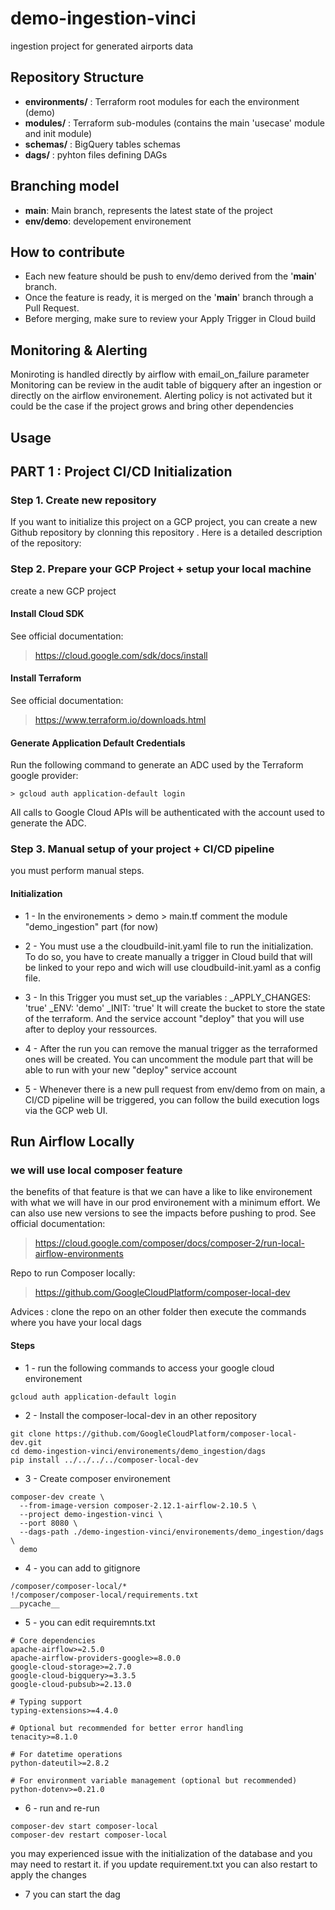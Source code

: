 # demo-ingestion-vinci
ingestion project for generated airports data

## Repository Structure

 - **environments/** : Terraform root modules for each the environment (demo)
 - **modules/**      : Terraform sub-modules (contains the main 'usecase' module and init module)
 - **schemas/**      : BigQuery tables schemas
 - **dags/**          : pyhton files defining DAGs

## Branching model

- **main**: Main branch, represents the latest state of the project
- **env/demo**: developement environement 

## How to contribute
- Each new feature should be push to env/demo derived from the '**main**' branch.
- Once the feature is ready, it is merged on the '**main**' branch through a Pull Request.
- Before merging, make sure to review your Apply Trigger in Cloud build

## Monitoring & Alerting
Moniroting is handled directly by airflow with email_on_failure parameter
Monitoring can be review in the audit table of bigquery after an ingestion or directly on the airflow environement. 
Alerting policy is not activated but it could be the case if the project grows and bring other dependencies

## Usage

## PART 1 : Project CI/CD Initialization

### Step 1. Create new repository

If you want to initialize this project on a GCP project, you can create a new Github repository by clonning this repository .
Here is a detailed description of the repository:


### Step 2. Prepare your GCP Project + setup your local machine

create a new GCP project 

#### Install Cloud SDK
See official documentation:
> https://cloud.google.com/sdk/docs/install
#### Install Terraform
See official documentation:
> https://www.terraform.io/downloads.html

#### Generate Application Default Credentials
Run the following command to generate an ADC used by the Terraform google provider:

`> gcloud auth application-default login`

All calls to Google Cloud APIs will be authenticated with the account used to generate the ADC.


### Step 3. Manual setup of your project + CI/CD pipeline

you must perform manual steps.

#### Initialization

* 1 - In the environements > demo > main.tf comment the module "demo_ingestion" part (for now)

* 2 - You must use a the cloudbuild-init.yaml file to run the initialization. To do so, you have to create manually a trigger in Cloud build that will be linked to your repo and wich will use cloudbuild-init.yaml as a config file. 

* 3 - In this Trigger you must set_up the variables : 
    _APPLY_CHANGES: 'true'
    _ENV: 'demo'
    _INIT: 'true'
    It will create the bucket to store the state of the terraform. And the service account "deploy" that you will use after to deploy your ressources.

* 4 - After the run you can remove the manual trigger as the terraformed ones will be created. You can uncomment the module part that will be able to run with your new "deploy" service account

* 5 - Whenever there is a new pull request from env/demo from on main, a CI/CD pipeline will be triggered, you can follow the build execution logs via the GCP web UI.

## Run Airflow Locally

### we will use local composer feature 

the benefits of that feature is that we can have a like to like environement with what we will have in our prod environement with a minimum effort. We can also use new versions to see the impacts before pushing to prod.
See official documentation:
> https://cloud.google.com/composer/docs/composer-2/run-local-airflow-environments

Repo to run Composer locally: 
> https://github.com/GoogleCloudPlatform/composer-local-dev

Advices : clone the repo on an other folder then execute the commands where you have your local dags

#### Steps 
* 1 - run the following commands to access your google cloud environement
```
gcloud auth application-default login
```
* 2 - Install the composer-local-dev in an other repository
```
git clone https://github.com/GoogleCloudPlatform/composer-local-dev.git
cd demo-ingestion-vinci/environements/demo_ingestion/dags
pip install ../../../../composer-local-dev
```

* 3 - Create composer environement
```
composer-dev create \
  --from-image-version composer-2.12.1-airflow-2.10.5 \
  --project demo-ingestion-vinci \
  --port 8080 \
  --dags-path ./demo-ingestion-vinci/environements/demo_ingestion/dags \
  demo

```

* 4 - you can add to gitignore
```
/composer/composer-local/*
!/composer/composer-local/requirements.txt
__pycache__
```
* 5 - you can edit requiremnts.txt  
```
# Core dependencies
apache-airflow>=2.5.0
apache-airflow-providers-google>=8.0.0
google-cloud-storage>=2.7.0
google-cloud-bigquery>=3.3.5
google-cloud-pubsub>=2.13.0

# Typing support
typing-extensions>=4.4.0

# Optional but recommended for better error handling
tenacity>=8.1.0

# For datetime operations
python-dateutil>=2.8.2

# For environment variable management (optional but recommended)
python-dotenv>=0.21.0
```


* 6 - run and re-run
```
composer-dev start composer-local
composer-dev restart composer-local
```
you may experienced issue with the initialization of the database and you may need to restart it. if you update requirement.txt you can also restart to apply the changes

* 7 you can start the dag

